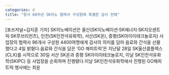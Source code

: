 ```yaml
---
categories: d
title: "창사 60주년 SK이노 협력사 구성원에 특별한 감사 전해"
---
```

[포쓰저널=김지훈 기자] SK이노베이션은 울산(SK이노베이션·SK에너지·SK지오센트릭·SK루브리컨츠), 인천(SK인천석유화학), 서산(SK온), 증평(SK아이이테크놀로지) 사업장의 협력사 96개사 구성원 4400여명에게 감사의 의미를 담아 음료와 간식을 선물했다고 4일 밝혔다.음료와 간식을 담은 ‘GO 해피트럭’은 지난달 28일 SK울산콤플렉스(CLX)를 시작으로 30일 서산 SK온과 증평 SK아이이테크놀로지, 이날 SK인천석유화학(SKIPC) 등 사업장을 순회하며 진행됐다.이날 SK인천석유화학에서 진행된 GO해피트럭 행사에는 최윤